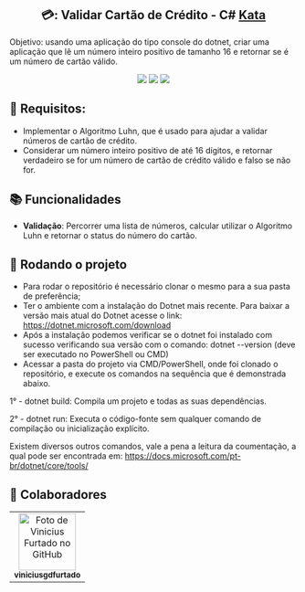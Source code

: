 ## <h2 align="center">💳: Validar Cartão de Crédito - C# [Kata](https://www.codewars.com/kata/5418a1dd6d8216e18a0012b2)</h2>
Objetivo: usando uma aplicação do tipo console do dotnet, criar uma aplicação que lê um número inteiro positivo de tamanho 16 e retornar se é um número de cartão válido.

<p align="center">
  <img src="https://img.shields.io/static/v1?label=.Net&message=framework&color=blue&style=for-the-badge&logo=.Net"/>  
  <img src="https://img.shields.io/static/v1?label=CSharp&message=language&color=blue&style=for-the-badge&logo=CSharp"/>  
  <img src="http://img.shields.io/static/v1?label=STATUS&message=CONCLUIDO&color=GREEN&style=for-the-badge"/>
</p>

## :bookmark: Requisitos:
* Implementar o Algoritmo Luhn, que é usado para ajudar a validar números de cartão de crédito.
* Considerar um número inteiro positivo de até 16 dígitos, e retornar verdadeiro se for um número de cartão de crédito válido e falso se não for.

## :books: Funcionalidades
* <b>Validação</b>: Percorrer uma lista de números, calcular utilizar o Algoritmo Luhn e retornar o status do número do cartão.

## :rocket: Rodando o projeto
* Para rodar o repositório é necessário clonar o mesmo para a sua pasta de preferência;
* Ter o ambiente com a instalação do Dotnet mais recente. Para baixar a versão mais atual do Dotnet acesse o link: https://dotnet.microsoft.com/download
* Após a instalação podemos verificar se o dotnet foi instalado com sucesso verificando sua versão com o comando: dotnet --version (deve ser executado no PowerShell ou CMD)
* Acessar a pasta do projeto via CMD/PowerShell, onde foi clonado o repositório, e execute os comandos na sequência que é demonstrada abaixo.
  
1° - dotnet build: Compila um projeto e todas as suas dependências.

2° - dotnet run: Executa o código-fonte sem qualquer comando de compilação ou inicialização explícito.

Existem diversos outros comandos, vale a pena a leitura da coumentação, a qual pode ser encontrada em: https://docs.microsoft.com/pt-br/dotnet/core/tools/

## :handshake: Colaboradores
<table>
  <tr>
    <td align="center">
      <a href="https://github.com/viniciusgdfurtado">
        <img src="https://avatars.githubusercontent.com/u/82420738?v=4" width="100px;" alt="Foto de Vinicius Furtado no GitHub"/><br>
        <sub>
          <b>viniciusgdfurtado</b>
        </sub>
      </a>
    </td>
  </tr>
</table>
